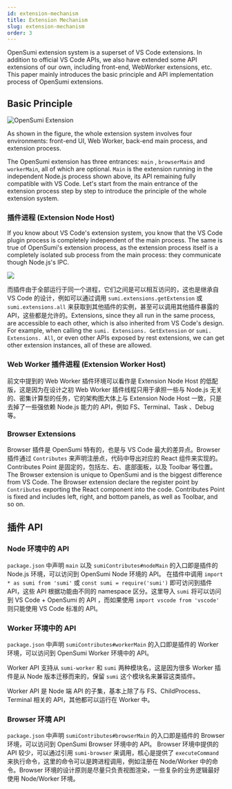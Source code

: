 ```yaml
---
id: extension-mechanism
title: Extension Mechanism
slug: extension-mechanism
order: 3
---
```


OpenSumi extension system is a superset of VS Code extensions. In addition to official VS Code APIs, we also have extended some API extensions of our own, including front-end, WebWorker extensions, etc. This paper mainly introduces the basic principle and API implementation process of OpenSumi extensions.  

## Basic Principle

![OpenSumi Extension](https://img.alicdn.com/imgextra/i4/O1CN01anYrzq1Kcm1vW2Vkk_!!6000000001185-2-tps-2220-1485.png)

As shown in the figure, the whole extension system involves four environments: front-end UI, Web Worker, back-end main process, and extension process.

The OpenSumi extension has three entrances: `main` , `browserMain` and `workerMain`, all of which are optional. `Main` is the extension running in the independent Node.js process shown above, its API remaining fully compatible with VS Code. Let's start from the main entrance of the extension process step by step to introduce the principle of the whole extension system.  

### 插件进程 (Extension Node Host)

If you know about VS Code's extension system, you know that the VS Code plugin process is completely independent of the main process. The same is true of OpenSumi's extension process, as the extension process itself is a completely isolated sub process from the main process: they communicate though Node.js's IPC.

![](https://img.alicdn.com/imgextra/i3/O1CN01ttWp3E1dludC7Qkt5_!!6000000003777-2-tps-1723-726.png)

而插件由于全部运行于同一个进程，它们之间是可以相互访问的，这也是继承自 VS Code 的设计，例如可以通过调用 `sumi.extensions.getExtension` 或 `sumi.extensions.all` 来获取到其他插件的实例，甚至可以调用其他插件暴露的 API，这些都是允许的。Extensions, since they all run in the same process, are accessible to each other, which is also inherited from VS Code's design. For example, when calling the ` sumi. Extensions. GetExtension ` or ` sumi. Extensions. All `, or even other APIs exposed by rest extensions, we can get other extension instances, all of these are allowed.  

### Web Worker 插件进程 (Extension Worker Host)

前文中提到的 Web Worker 插件环境可以看作是 Extension Node Host 的低配版<!--有没有更好的形容词，子集？精简版？-->，这是因为在设计之初 Web Worker 插件线程只用于承担一些与 Node.js 无关的、密集计算型的任务，它的架构图大体上与 Extension Node Host 一致，只是去掉了一些强依赖 Node.js 能力的 API，例如 FS、Terminal、Task 、Debug 等。

### Browser Extensions

Browser 插件是 OpenSumi 特有的，也是与 VS Code 最大的差异点。Browser 插件通过 `Contributes` 来声明注册点，代码中导出对应的 React 组件来实现的。Contributes Point 是固定的，包括左、右、底部面板，以及 Toolbar 等位置。The Browser extension is unique to OpenSumi and is the biggest difference from VS Code. The Browser extension declare the register point by `Contributes`  exporting the React component into the code.  Contributes Point is fixed and includes left, right, and bottom panels, as well as Toolbar, and so on.  

## 插件 API

### Node 环境中的 API

`package.json` 中声明 `main` 以及 `sumiContributes#nodeMain` 的入口即是插件的 Node.js 环境，可以访问到 OpenSumi Node 环境的 API。
在插件中调用 `import * as sumi from 'sumi'` 或 `const sumi = require('sumi')` 即可访问到插件 API，这些 API 根据功能由不同的 namespace 区分。这里导入 `sumi` 将可以访问到 VS Code + OpenSumi 的 API ，而如果使用 `import vscode from 'vscode'` 则只能使用 VS Code 标准的 API。

### Worker 环境中的 API

`package.json` 中声明 `sumiContributes#workerMain` 的入口即是插件的 Worker 环境，可以访问到 OpenSumi Worker 环境中的 API。

Worker API 支持从 `sumi-worker` 和 `sumi` 两种模块名，这是因为很多 Worker 插件是从 Node 版本迁移而来的，保留 `sumi` 这个模块名来兼容这类插件。

Worker API 是 Node 端 API 的子集，基本上除了与 FS、ChildProcess、Terminal 相关的 API，其他都可以运行在 Worker 中。

### Browser 环境 API

`package.json` 中声明 `sumiContributes#browserMain` 的入口即是插件的 Browser 环境，可以访问到 OpenSumi Browser 环境中的 API。
Browser 环境中提供的 API 较少，可以通过引用 `sumi-browser` 来调用，核心是提供了 `executeCommand` 来执行命令，这里的命令可以是跨进程调用，例如注册在 Node/Worker 中的命令。Browser 环境的设计原则是尽量只负责视图渲染，一些复杂的业务逻辑最好使用 Node/Worker 环境。
